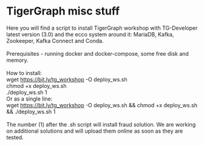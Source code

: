 # TigerGraph misc stuff

Here you will find a script to install TigerGraph workshop with TG-Developer latest version (3.0) and the ecco system around it: MariaDB, Kafka, Zookeeper, Kafka Connect and Conda.\
\
Prerequisites - running docker and docker-compose, some free disk and memory.\
\
How to install:\
wget https://bit.ly/tg_workshop -O deploy_ws.sh\
chmod +x deploy_ws.sh\
./deploy_ws.sh 1
\
Or as a single line:\
wget https://bit.ly/tg_workshop -O deploy_ws.sh && chmod +x deploy_ws.sh && ./deploy_ws.sh 1\
\
The number (1) after the .sh script will install fraud solution. We are working on additional solutions and will upload them online as soon as they are tested.
